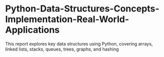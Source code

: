 # Python-Data-Structures-Concepts-Implementation-Real-World-Applications
This report explores key data structures using Python, covering arrays, linked lists, stacks, queues, trees, graphs, and hashing

